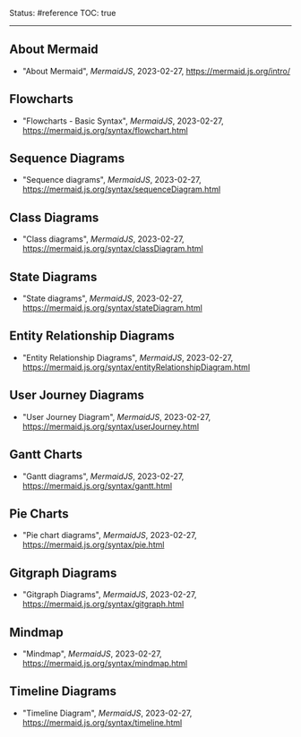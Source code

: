 Status: #reference
TOC: true

---

## About Mermaid

* "About Mermaid", *MermaidJS*, 2023-02-27, https://mermaid.js.org/intro/

## Flowcharts

* "Flowcharts - Basic Syntax", *MermaidJS*, 2023-02-27, https://mermaid.js.org/syntax/flowchart.html

## Sequence Diagrams

* "Sequence diagrams", *MermaidJS*, 2023-02-27, https://mermaid.js.org/syntax/sequenceDiagram.html

## Class Diagrams

* "Class diagrams", *MermaidJS*, 2023-02-27, https://mermaid.js.org/syntax/classDiagram.html

## State Diagrams

* "State diagrams", *MermaidJS*, 2023-02-27, https://mermaid.js.org/syntax/stateDiagram.html

## Entity Relationship Diagrams

* "Entity Relationship Diagrams", *MermaidJS*, 2023-02-27, https://mermaid.js.org/syntax/entityRelationshipDiagram.html

## User Journey Diagrams

* "User Journey Diagram", *MermaidJS*, 2023-02-27, https://mermaid.js.org/syntax/userJourney.html

## Gantt Charts

* "Gantt diagrams", *MermaidJS*, 2023-02-27, https://mermaid.js.org/syntax/gantt.html

## Pie Charts

* "Pie chart diagrams", *MermaidJS*, 2023-02-27, https://mermaid.js.org/syntax/pie.html

## Gitgraph Diagrams

* "Gitgraph Diagrams", *MermaidJS*, 2023-02-27, https://mermaid.js.org/syntax/gitgraph.html

## Mindmap

* "Mindmap", *MermaidJS*, 2023-02-27, https://mermaid.js.org/syntax/mindmap.html

## Timeline Diagrams

* "Timeline Diagram", *MermaidJS*, 2023-02-27, https://mermaid.js.org/syntax/timeline.html
